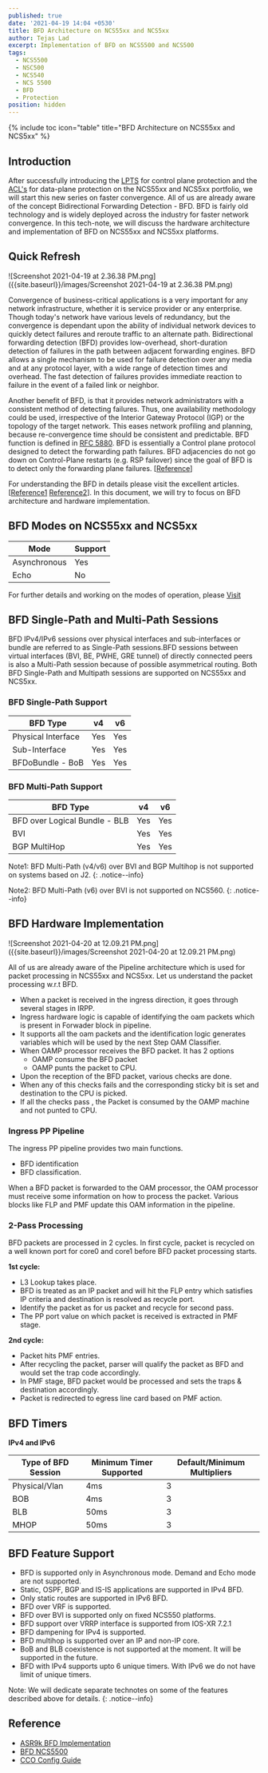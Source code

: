 ```yaml
---
published: true
date: '2021-04-19 14:04 +0530'
title: BFD Architecture on NCS55xx and NCS5xx
author: Tejas Lad
excerpt: Implementation of BFD on NCS5500 and NCS500
tags:
  - NCS5500
  - NSC500
  - NCS540
  - NCS 5500
  - BFD
  - Protection
position: hidden
---
```

{% include toc icon="table" title="BFD Architecture on NCS55xx and NCS5xx" %} 

## Introduction

After successfully introducing the [LPTS](https://xrdocs.io/ncs5500/tutorials/introduction-to-ncs55xx-and-ncs5xx-lpts/) for control plane protection and the [ACL's](https://xrdocs.io/ncs5500/tutorials/security-acl-on-ncs5500-part1/) for data-plane protection on the NCS55xx and NCS5xx portfolio, we will start this new series on faster convergence. All of us are already aware of the concept Bidirectional Forwarding Detection - BFD. BFD is fairly old technology and is widely deployed across the industry for faster network convergence. In this tech-note, we will discuss the hardware architecture and implementation of BFD on NCS55xx and NCS5xx platforms.

## Quick Refresh

![Screenshot 2021-04-19 at 2.36.38 PM.png]({{site.baseurl}}/images/Screenshot 2021-04-19 at 2.36.38 PM.png)

Convergence of business-critical applications is a very important for any network infrastructure, whether it is service provider or any enterprise. Though today's network have various levels of redundancy, but the convergence is dependant upon the ability of individual network devices to quickly detect failures and reroute traffic to an alternate path. Bidirectional forwarding detection (BFD) provides low-overhead, short-duration detection of failures in the path between adjacent forwarding engines. BFD allows a single mechanism to be used for failure detection over any media and at any protocol layer, with a wide range of detection times and overhead. The fast detection of failures provides immediate reaction to failure in the event of a failed link or neighbor.

Another benefit of BFD, is that it provides network administrators with a consistent method of detecting failures. Thus, one availability methodology could be used, irrespective of the Interior Gateway Protocol (IGP) or the topology of the target network. This eases network profiling and planning, because re-convergence time should be consistent and predictable. BFD function is defined in [RFC 5880](https://tools.ietf.org/html/rfc5880). BFD is essentially a Control plane protocol designed to detect the forwarding path failures. BFD adjacencies do not go down on Control-Plane restarts (e.g. RSP failover) since the goal of BFD is to detect only the forwarding plane failures. [[Reference](https://community.cisco.com/t5/service-providers-documents/bfd-support-on-cisco-asr9000/ta-p/3153191)] 

For understanding the BFD in details please visit the excellent articles. [[Reference1](https://community.cisco.com/t5/service-providers-blogs/bfd-over-ipv4-implementation-on-ncs5500-platform/ba-p/3825926) [Reference2](https://community.cisco.com/t5/service-providers-documents/bfd-support-on-cisco-asr9000/ta-p/3153191)]. In this document, we will try to focus on BFD architecture and hardware implementation.

## BFD Modes on NCS55xx and NCS5xx

| Mode         | Support |
|--------------|---------|
| Asynchronous | Yes     |
| Echo         | No      |

For further details and working on the modes of operation, please [Visit](https://www.cisco.com/c/en/us/td/docs/routers/crs/software/crs_r4-2/interfaces/configuration/guide/hc42bifw.html#wp1026021)

## BFD Single-Path and Multi-Path Sessions

BFD IPv4/IPv6 sessions over physical interfaces and sub-interfaces or bundle are referred to as Single-Path sessions.BFD sessions between virtual interfaces (BVI, BE, PWHE, GRE tunnel) of directly connected peers is also a Multi-Path session because of possible asymmetrical routing. Both BFD Single-Path and Multipath sessions are supported on NCS55xx and NCS5xx. 

### BFD Single-Path Support

| BFD Type           | v4  | v6  |
|--------------------|-----|-----|
| Physical Interface | Yes | Yes |
| Sub-Interface      | Yes | Yes |
| BFDoBundle - BoB   | Yes | Yes |

### BFD Multi-Path Support

| BFD Type                       | v4  | v6  |
|--------------------------------|-----|-----|
| BFD over Logical Bundle - BLB  | Yes | Yes |
| BVI                            | Yes | Yes |
| BGP MultiHop                   | Yes | Yes |

Note1: BFD Multi-Path (v4/v6) over BVI and BGP Multihop is not supported on systems based on J2.
{: .notice--info}

Note2: BFD Multi-Path (v6) over BVI is not supported on NCS560.
{: .notice--info}

## BFD Hardware Implementation 

![Screenshot 2021-04-20 at 12.09.21 PM.png]({{site.baseurl}}/images/Screenshot 2021-04-20 at 12.09.21 PM.png)

All of us are already aware of the Pipeline architecture which is used for packet processing in NCS55xx and NCS5xx. Let us understand the packet processing w.r.t BFD. 

  - When a packet is received in the ingress direction, it goes through several stages in IRPP.
  - Ingress hardware logic is capable of identifying the oam packets which is present in Forwader block in pipeline. 
  - It supports all the oam packets and the identification logic generates variables which will be used by the next Step OAM Classifier.
  - When OAMP processor receives the BFD packet.  It has 2 options
    - OAMP consume the BFD packet
    - OAMP punts the packet to CPU.
  - Upon the reception of the BFD packet, various checks are done.
  - When any of this checks fails and the corresponding sticky bit is set and destination to the CPU is picked.
  - If all the checks pass , the Packet is consumed by the OAMP machine and not punted to CPU.

### Ingress PP Pipeline

The ingress PP pipeline provides two main functions.
  - BFD identification  
  - BFD classification. 

When a BFD packet is forwarded to the OAM processor, the OAM processor must receive some information on how to process the packet. Various blocks like FLP and PMF update this OAM information in the pipeline.

### 2-Pass Processing

BFD packets are processed in 2 cycles. In first cycle, packet is recycled on a well known port for core0 and core1 before BFD packet processing starts. 

**1st cycle:**

  - L3 Lookup takes place. 
  - BFD is treated as an IP packet and will hit the FLP entry which satisfies IP criteria and destination is resolved as recycle port.
  - Identify the packet as for us packet and recycle for second pass. 
  - The PP port value on which packet is received is extracted in PMF stage.

**2nd cycle:**

  - Packet hits PMF entries.
  - After recycling the packet, parser will qualify the packet as BFD and would set the trap code accordingly.
  - In PMF stage, BFD packet would be processed and sets the traps & destination accordingly.
  - Packet is redirected to egress line card based on PMF action.


## BFD Timers

**IPv4 and IPv6**

| Type of BFD Session | Minimum Timer Supported | Default/Minimum Multipliers |
|---------------------|-------------------------|-----------------------------|
| Physical/Vlan       | 4ms                     | 3                           |
| BOB                 | 4ms                     | 3                           |
| BLB                 | 50ms                    | 3                           |
| MHOP                | 50ms                    | 3                           |


## BFD Feature Support

  - BFD is supported only in Asynchronous mode. Demand and Echo mode are not supported.
  - Static, OSPF, BGP and IS-IS applications are supported in IPv4 BFD.
  - Only static routes are supported in IPv6 BFD.
  - BFD over VRF is supported.
  - BFD over BVI is supported only on fixed NCS550 platforms.
  - BFD support over VRRP interface is supported from IOS-XR 7.2.1
  - BFD dampening for IPv4 is supported.
  - BFD multihop is supported over an IP and non-IP core. 
  - BoB and BLB coexistence is not supported at the moment. It will be supported in the future.
  - BFD with IPv4 supports upto 6 unique timers. With IPv6 we do not have limit of unique timers.
 
 Note: We will dedicate separate technotes on some of the features described above for details.
{: .notice--info}

## Reference 

  - [ASR9k BFD Implementation](https://community.cisco.com/t5/service-providers-documents/bfd-support-on-cisco-asr9000/ta-p/3153191)
  - [BFD NCS5500 ](https://community.cisco.com/t5/service-providers-blogs/bfd-over-ipv4-implementation-on-ncs5500-platform/ba-p/3825926)
  - [CCO Config Guide](https://www.cisco.com/c/en/us/td/docs/iosxr/ncs5500/routing/73x/b-routing-cg-ncs5500-73x/implementing-bfd.html)



